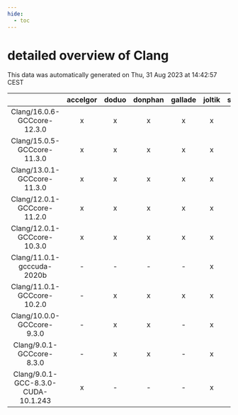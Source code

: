 ```yaml
---
hide:
  - toc
---
```


detailed overview of Clang
==========================


This data was automatically generated on Thu, 31 Aug 2023 at 14:42:57 CEST  

| |accelgor|doduo|donphan|gallade|joltik|skitty|swalot|victini|
| :---: | :---: | :---: | :---: | :---: | :---: | :---: | :---: | :---: |
|Clang/16.0.6-GCCcore-12.3.0|x|x|x|x|x|x|x|x|
|Clang/15.0.5-GCCcore-11.3.0|x|x|x|x|x|x|x|x|
|Clang/13.0.1-GCCcore-11.3.0|x|x|x|x|x|x|x|x|
|Clang/12.0.1-GCCcore-11.2.0|x|x|x|x|x|x|x|x|
|Clang/12.0.1-GCCcore-10.3.0|x|x|x|x|x|x|x|x|
|Clang/11.0.1-gcccuda-2020b|-|-|-|-|x|-|-|-|
|Clang/11.0.1-GCCcore-10.2.0|-|x|x|x|x|x|x|x|
|Clang/10.0.0-GCCcore-9.3.0|-|x|x|-|x|x|-|x|
|Clang/9.0.1-GCCcore-8.3.0|-|x|x|-|x|x|x|x|
|Clang/9.0.1-GCC-8.3.0-CUDA-10.1.243|x|-|-|-|x|-|-|-|
